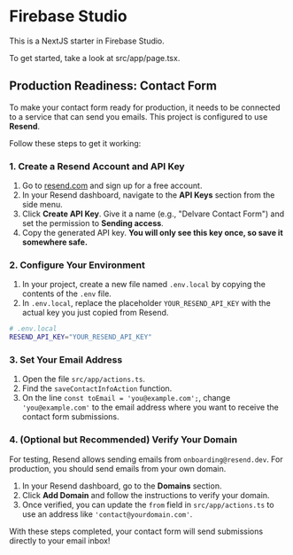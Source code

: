 # Firebase Studio

This is a NextJS starter in Firebase Studio.

To get started, take a look at src/app/page.tsx.

## Production Readiness: Contact Form

To make your contact form ready for production, it needs to be connected to a service that can send you emails. This project is configured to use **Resend**.

Follow these steps to get it working:

### 1. Create a Resend Account and API Key

1.  Go to [resend.com](https://resend.com/) and sign up for a free account.
2.  In your Resend dashboard, navigate to the **API Keys** section from the side menu.
3.  Click **Create API Key**. Give it a name (e.g., "Delvare Contact Form") and set the permission to **Sending access**.
4.  Copy the generated API key. **You will only see this key once, so save it somewhere safe.**

### 2. Configure Your Environment

1.  In your project, create a new file named `.env.local` by copying the contents of the `.env` file.
2.  In `.env.local`, replace the placeholder `YOUR_RESEND_API_KEY` with the actual key you just copied from Resend.

```bash
# .env.local
RESEND_API_KEY="YOUR_RESEND_API_KEY"
```

### 3. Set Your Email Address

1.  Open the file `src/app/actions.ts`.
2.  Find the `saveContactInfoAction` function.
3.  On the line `const toEmail = 'you@example.com';`, change `'you@example.com'` to the email address where you want to receive the contact form submissions.

### 4. (Optional but Recommended) Verify Your Domain

For testing, Resend allows sending emails from `onboarding@resend.dev`. For production, you should send emails from your own domain.

1.  In your Resend dashboard, go to the **Domains** section.
2.  Click **Add Domain** and follow the instructions to verify your domain.
3.  Once verified, you can update the `from` field in `src/app/actions.ts` to use an address like `'contact@yourdomain.com'`.

With these steps completed, your contact form will send submissions directly to your email inbox!

